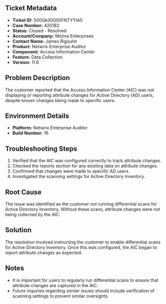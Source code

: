 ## Ticket Metadata
- **Ticket ID:** 500Qk00000FNTYYIA5
- **Case Number:** 420182
- **Status:** Closed - Resolved
- **Account/Company:** Motiva Enterprises
- **Contact Name:** James Rigoulot
- **Product:** Netwrix Enterprise Auditor
- **Component:** Access Information Center
- **Feature:** Data Collection
- **Version:** 11.6

## Problem Description
The customer reported that the Access Information Center (AIC) was not displaying or reporting attribute changes for Active Directory (AD) users, despite known changes being made to specific users.

## Environment Details
- **Platform:** Netwrix Enterprise Auditor
- **Build Number:** 16

## Troubleshooting Steps
1. Verified that the AIC was configured correctly to track attribute changes.
2. Checked the reports section for any existing data on attribute changes.
3. Confirmed that changes were made to specific AD users.
4. Investigated the scanning settings for Active Directory Inventory.

## Root Cause
The issue was identified as the customer not running differential scans for Active Directory Inventory. Without these scans, attribute changes were not being collected by the AIC.

## Solution
The resolution involved instructing the customer to enable differential scans for Active Directory Inventory. Once this was configured, the AIC began to report attribute changes as expected.

## Notes
- It is important for users to regularly run differential scans to ensure that attribute changes are captured in the AIC.
- Future inquiries regarding similar issues should include verification of scanning settings to prevent similar oversights.